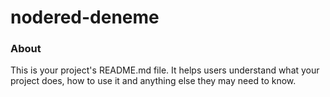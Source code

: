 nodered-deneme
==============

### About

This is your project's README.md file. It helps users understand what your
project does, how to use it and anything else they may need to know.